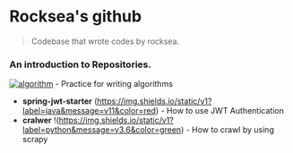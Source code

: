 # Rocksea's github

> Codebase that wrote codes by rocksea.

### An introduction to Repositories.

[![algorithm](https://img.shields.io/static/v1?label=java&message=v11&color=red)](https://github.com/rocksea/algorithm) - Practice for writing algorithms
* **spring-jwt-starter** (https://img.shields.io/static/v1?label=java&message=v11&color=red) - How to use JWT Authentication
* **cralwer** !(https://img.shields.io/static/v1?label=python&message=v3.6&color=green) - How to crawl by using scrapy
